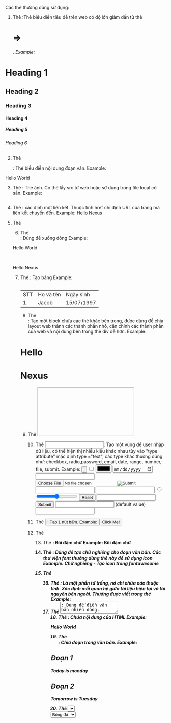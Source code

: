 Các thẻ thường dùng sử dụng:

1. Thẻ <heading>:Thẻ biểu diễn tiêu đề trên web có độ lớn giảm dần từ thẻ <h1> => <h6>.
Example:
<h1>Heading 1</h1>
<h2>Heading 2</h2>
<h3>Heading 3</h3>
<h4>Heading 4</h4>
<h5>Heading 5</h5>
<h6>Heading 6</h6>

2. Thẻ <p>: Thẻ biểu diễn nội dung đoạn văn.
Example:
<p> Hello World </p>

3. Thẻ <img>: Thẻ ảnh. Có thẻ lấy src từ web hoặc sử dụng trong file local có sẵn.
Example:
<img src="" alt="">

4. Thẻ <a>: xác định một liên kết. Thuộc tính href chỉ định URL của trang mà liên kết chuyển đến.
Example:
<a href="https://www.Nexus.com">Hello Nexus</a>

5. Thẻ <title>: Biểu diễn tiêu đề của web.
Example:
<title>Nexus</title>

6. Thẻ <br/>: Dùng để xuống dòng
Example:
<p> Hello World </p>
<br/>
<p> Hello Nexus </p>

7. Thẻ <table>: Tạo bảng
Example:
<table>
  <tr>
    <td>STT</td>
    <td>Họ và tên</td>
    <td>Ngày sinh</td>
  </tr>
  <tr>
    <td>1</td>
    <td>Jacob</td>
    <td>15/07/1997</td>
  </tr>
</table>

8. Thẻ <div>: Tạo một block chứa các thẻ khác bên trong, được dùng để chia layout web thành các thành phần nhỏ, căn chỉnh các thành phần của web và nội dung bên trong thẻ div dễ hơn.
Example:
<div class="Hello">
    <h1>Hello</h1>
</div>
<div class="Nexus">
    <h1>Nexus</h1>
</div>

9. Thẻ <iframe>: dùng để nhúng video
Example:
<iframe src="url" title="description"></iframe>

10. Thẻ <input>: Tạo một vùng để user nhập dữ liệu, có thể hiện thị nhiều kiểu khác nhau tùy vào "type attribute" mặc định type ="text", các type khác thường dùng như: checkbox, radio,password, email, date, range, number, file, submit.
Example:
<input type="button"></input>
<input type="checkbox"></input>
<input type="color"></input>
<input type="date"></input>
<input type="email"></input>
<input type="file"></input>
<input type="hidden"></input>
<input type="image"></input>
<input type="number"></input>
<input type="password"></input>
<input type="radio"></input>
<input type="range"></input>
<input type="reset"></input>
<input type="search"></input>
<input type="submit"></input>
<input type="text"> (default value)</input>
<input type="url"></input>

11. Thẻ <button>: Tạo 1 nút bấm.
Example: 
<button type="button">Click Me!</button>

12. Thẻ <style>: Sử dụng để thêm CSS cho file HTML, dùng cho internal CSS.
Example: 
<style ="color:red;">Hello World</style>

13. Thẻ <b>: Bôi đậm chữ 
Example:
<b>Bôi đậm chữ</b>

14. Thẻ <i>: Dùng để tạo chữ nghiêng cho đoạn văn bản. Các thư viện font thường dùng thẻ này để sử dụng icon
Example:
<i>Chữ nghiêng</i>
<i class="fab fa-angellist"></i>  - Tạo icon trong fontawesome

15. Thẻ <script>: Dùng để thêm trực tiếp script cho file HTML hoặc để liên kết với file Javascript thông qua chèn link file js vào attribute src của thẻ <script>.
Example:
<script>
    const btn = document.querySelector("#btn");
    btn.onClick = () => {
        alert(""HelloWorld)
    }
</script>

16. Thẻ <link>: Là một phần tử trống, nó chỉ chứa các thuộc tính. Xác định mối quan hệ giữa tài liệu hiện tại và tài nguyên bên ngoài. Thường được viết trong thẻ <head>
Example:
<link rel="stylesheet" href="styles.css">

17. Thẻ <textarea>:  Dùng để điền văn bản nhiều dòng. Thường được sử dụng để thu thập thông tin người dùng. Kích thước được xác định bằng thuộc tính <cols> và <rows>. Sẽ có thêm thuộc tính name hoặc id để tham chiếu đến dữ liệu.
Example:
<textarea id="1" name="Jacob" rows="10" cols="50">
Hello World!
</textarea>

18. Thẻ <body>: Chứa nội dung của HTML
Example:
<body>
    <div>
        <p> Hello World</p>
    </div>
</body>

19. Thẻ <section>: Chia đoạn trong văn bản.
Example:
<section>
<h2>Đoạn 1</h2>
<p>Today is monday</p>
</section>

<section>
<h2>Đoạn 2</h2>
<p>Tomorrow is Tuesday</p>
</section>

20. Thẻ <select>: Dùng để tạo danh sách thả xuống. Thường dùng để cho người dùng có thể lựa chọn các sự lựa chọn. 
Example:
<select name="sothich" id="Jacob">
  <option value="bongda">Bóng đá</option>
  <option value="dulich">Du lịch</option>
  <option value="docsach">Đọc sách</option>
  <option value="ngu">Ngủ</option>
</select>